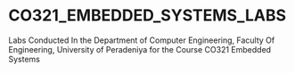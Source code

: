 # CO321_EMBEDDED_SYSTEMS_LABS
Labs Conducted In the Department of Computer Engineering, Faculty Of Engineering, University of Peradeniya for the Course CO321 Embedded Systems

